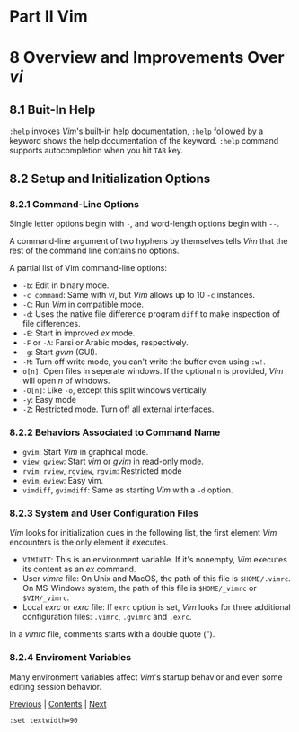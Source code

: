 # Part II Vim
# 8 Overview and Improvements Over *vi*
## 8.1 Buit-In Help
`:help` invokes *Vim*'s built-in help documentation, `:help` followed by a keyword shows
the help documentation of the keyword. `:help` command supports autocompletion when you
hit `TAB` key.

## 8.2 Setup and Initialization Options
### 8.2.1 Command-Line Options
Single letter options begin with `-`, and word-length options begin with `--`.

A command-line argument of two hyphens by themselves tells *Vim* that the rest of the
command line contains no options.

A partial list of Vim command-line options:
- `-b`: Edit in binary mode.
- `-c command`: Same with *vi*, but *Vim* allows up to 10 `-c` instances.
- `-C`: Run *Vim* in compatible mode.
- `-d`: Uses the native file difference program `diff` to make inspection of file
  differences.
- `-E`: Start in improved *ex* mode.
- `-F` or `-A`: Farsi or Arabic modes, respectively.
- `-g`: Start *gvim* (GUI).
- `-M`: Turn off write mode, you can't write the buffer even using `:w!`.
- `o[n]`: Open files in seperate windows. If the optional `n` is provided, *Vim* will open
  *n* of windows.
- `-O[n]`: Like `-o`, except this split windows vertically.
- `-y`: Easy mode
- `-Z`: Restricted mode. Turn off all external interfaces.

### 8.2.2 Behaviors Associated to Command Name
- `gvim`: Start *Vim* in graphical mode.
- `view`, `gview`: Start *vim* or *gvim* in read-only mode.
- `rvim`, `rview`, `rgview`, `rgvim`: Restricted mode
- `evim`, `eview`: Easy vim.
- `vimdiff`, `gvimdiff`: Same as starting *Vim* with a `-d` option.

### 8.2.3 System and User Configuration Files
*Vim* looks for initialization cues in the following list, the first element *Vim*
encounters is the only element it executes.
- `VIMINIT`: This is an environment variable. If it's nonempty, *Vim* executes its content
  as an *ex* command.
- User *vimrc* file: On Unix and MacOS, the path of this file is `$HOME/.vimrc`. On
  MS-Windows system, the path of this file is `$HOME/_vimrc` or `$VIM/_vimrc`.
- Local *exrc* or *exrc* file: If `exrc` option is set, *Vim* looks for three additional
  configuration files: `.vimrc`, `.gvimrc` and `.exrc`.

In a *vimrc* file, comments starts with a double quote (").

### 8.2.4 Enviroment Variables
Many environment variables affect *Vim*'s startup behavior and even some editing session
behavior.

[Previous](../Part-I/Chapter-7.md) | [Contents](../Contents.md) | [Next](./Chapter-9.md)
```
:set textwidth=90
```

